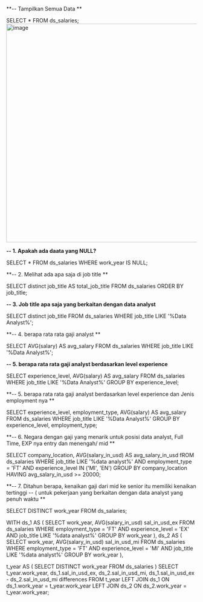 **-- Tampilkan Semua Data **

SELECT * FROM ds_salaries;
<img width="577" alt="image" src="https://github.com/Kamahiza/sql_data_science_salaries/assets/55770733/86c2b606-5049-4960-8fe5-c32558ab933b">


**-- 1. Apakah ada daata yang NULL?**

SELECT * FROM ds_salaries 
WHERE work_year IS NULL;

**-- 2. Melihat ada apa saja di job title **

SELECT distinct job_title AS total_job_title 
FROM ds_salaries 
ORDER BY job_title;

**-- 3. Job title apa saja yang berkaitan dengan data analyst**

SELECT distinct job_title 
FROM ds_salaries 
WHERE job_title LIKE '%Data Analyst%';


**-- 4. berapa rata rata gaji analyst **

SELECT AVG(salary) AS avg_salary 
FROM ds_salaries 
WHERE job_title LIKE '%Data Analyst%';

**-- 5. berapa rata rata gaji analyst berdasarkan level experience**

SELECT experience_level, AVG(salary) AS avg_salary FROM ds_salaries 
WHERE job_title 
LIKE '%Data Analyst%' 
GROUP BY experience_level;

**-- 5. berapa rata rata gaji analyst berdasarkan level experience dan Jenis employment nya **

SELECT experience_level, employment_type, AVG(salary) AS avg_salary FROM ds_salaries 
WHERE job_title 
LIKE '%Data Analyst%' 
GROUP BY experience_level, employment_type;

**-- 6. Negara dengan gaji yang menarik untuk posisi data analyst, Full Time, EXP nya entry dan menengah/ mid **

SELECT company_location, AVG(salary_in_usd) AS avg_salary_in_usd
fROM ds_salaries 
WHERE job_title LIKE '%data analyst%'
 AND employment_type = 'FT'
 AND experience_level IN ('MI', 'EN')
GROUP BY company_location
 HAVING avg_salary_in_usd >= 20000;
 
**-- 7. Ditahun berapa, kenaikan gaji dari mid ke senior itu memiliki kenaikan tertinggi 
-- ( untuk pekerjaan yang berkaitan dengan data analyst yang penuh waktu **


SELECT DISTINCT work_year FROM ds_salaries;

WITH ds_1 AS (
	SELECT
		work_year,
		AVG(salary_in_usd) sal_in_usd_ex
	FROM
		ds_salaries
	WHERE
		employment_type = 'FT'
		AND experience_level = 'EX'
		AND job_title LIKE '%data analyst%'
	GROUP BY
		work_year
),
ds_2 AS (
	SELECT
		work_year,
		AVG(salary_in_usd) sal_in_usd_mi
	FROM
		ds_salaries
	WHERE
		employment_type = 'FT'
		AND experience_level = 'MI'
		AND job_title LIKE '%data analyst%'
	GROUP BY
		work_year
),

t_year AS (
	SELECT
		DISTINCT work_year
	FROM
		ds_salaries
)
SELECT
	t_year.work_year,
	ds_1.sal_in_usd_ex,
	ds_2.sal_in_usd_mi,
	ds_1.sal_in_usd_ex - ds_2.sal_in_usd_mi differences
FROM
	t_year
	LEFT JOIN ds_1 ON ds_1.work_year = t_year.work_year
	LEFT JOIN ds_2 ON ds_2.work_year = t_year.work_year;
